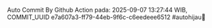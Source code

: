 Auto Commit By Github Action pada: 2025-09-07 13:27:44 WIB, COMMIT_UUID e7a607a3-ff79-44eb-9f6c-c6eedeee6512 #autohijau🗿
